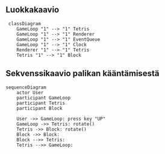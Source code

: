 ## Luokkakaavio

```mermaid
 classDiagram
    GameLoop "1" --> "1" Tetris
    GameLoop "1" --> "1" Renderer
    GameLoop "1" --> "1" EventQueue
    GameLoop "1" --> "1" Clock
    Renderer "1" --> "1" Tetris
    Tetris "1" --> "1" Block
```



## Sekvenssikaavio palikan kääntämisestä

```mermaid
sequenceDiagram
    actor User
    participant GameLoop
    participant Tetris
    participant Block

    User ->> GameLoop: press key "UP"
    GameLoop ->> Tetris: rotate()
    Tetris ->> Block: rotate()
    Block ->> Block: 
    Block -->> Tetris: 
    Tetris -->> GameLoop: 
```